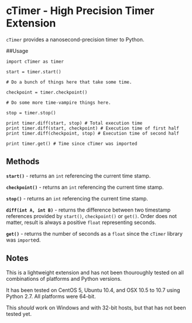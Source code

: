# cTimer - High Precision Timer Extension

`cTimer` provides a nanosecond-precision timer to Python.

##Usage

	import cTimer as timer
	
	start = timer.start()
	
	# Do a bunch of things here that take some time.
	
	checkpoint = timer.checkpoint()
	
	# Do some more time-vampire things here.
	
	stop = timer.stop()
	
	print timer.diff(start, stop) # Total execution time
	print timer.diff(start, checkpoint) # Execution time of first half
	print timer.diff(checkpoint, stop) # Execution time of second half
	
	print timer.get() # Time since cTimer was imported

## Methods

**`start()`** - returns an `int` referencing the current time stamp.

**`checkpoint()`** - returns an `int` referencing the current time stamp.

**`stop()`** - returns an `int` referencing the current time stamp.

**`diff(int A, int B)`** - returns the difference between two timestamp references provided by `start()`, `checkpoint()` or `get()`. Order does not matter, result is always a positive `float` representing seconds.

**`get()`** - returns the number of seconds as a `float` since the `cTimer` library was `import`ed.

## Notes

This is a lightweight extension and has not been thouroughly tested on all combinations of platforms and Python versions.

It has been tested on CentOS 5, Ubuntu 10.4, and OSX 10.5 to 10.7 using Python 2.7. All platforms were 64-bit.

This *should* work on Windows and with 32-bit hosts, but that has not been tested yet.